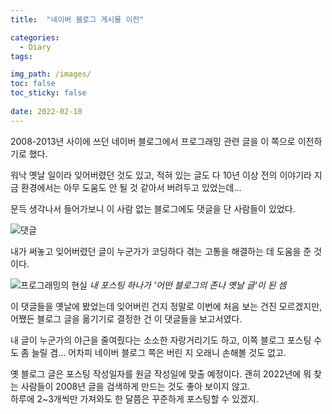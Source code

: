 ```yaml
---
title:  "네이버 블로그 게시물 이전"

categories:
  - Diary
tags:

img_path: /images/
toc: false
toc_sticky: false
 
date: 2022-02-18
---
```


2008-2013년 사이에 쓰던 네이버 블로그에서 프로그래밍 관련 글을 이 쪽으로 이전하기로 했다.

워낙 옛날 일이라 잊어버렸던 것도 있고, 적혀 있는 글도 다 10년 이상 전의 이야기라 지금 환경에서는 아무 도움도 안 될 것 같아서 버려두고 있었는데...

문득 생각나서 들어가보니 이 사람 없는 블로그에도 댓글을 단 사람들이 있었다.

![댓글](2022-02-18-1.PNG)

내가 써놓고 잊어버렸던 글이 누군가가 코딩하다 겪는 고통을 해결하는 데 도움을 준 것이다.

![프로그래밍의 현실](real_programming.jpeg)
_내 포스팅 하나가 '어떤 블로그의 존나 옛날 글'이 된 셈_

이 댓글들을 옛날에 봤었는데 잊어버린 건지 정말로 이번에 처음 보는 건진 모르겠지만, 어쨌든 블로그 글을 옮기기로 결정한 건 이 댓글들을 보고서였다.

내 글이 누군가의 야근을 줄여줬다는 소소한 자랑거리기도 하고, 이쪽 블로그 포스팅 수도 좀 늘릴 겸... 어차피 네이버 블로그 쪽은 버린 지 오래니 손해볼 것도 없고.

옛 블로그 글은 포스팅 작성일자를 원글 작성일에 맞출 예정이다. 괜히 2022년에 뭐 찾는 사람들이 2008년 글을 검색하게 만드는 것도 좋아 보이지 않고.  
하루에 2~3개씩만 가져와도 한 달쯤은 꾸준하게 포스팅할 수 있겠지.





